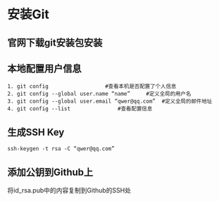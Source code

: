 # 安装Git

## 官网下载git安装包安装

## 本地配置用户信息

```shell
1. git config                  #查看本机是否配置了个人信息
2. git config --global user.name “name”     #定义全局的用户名
3. git config --global user.email “qwer@qq.com”  #定义全局的邮件地址
4. git config --list               #查看配置信息
```

## 生成SSH Key

```shell
ssh-keygen -t rsa -C “qwer@qq.com”
```

## 添加公钥到Github上

将id_rsa.pub中的内容复制到Github的SSH处
